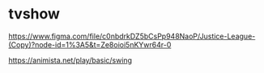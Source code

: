 # tvshow

https://www.figma.com/file/c0nbdrkDZ5bCsPp948NaoP/Justice-League-(Copy)?node-id=1%3A5&t=Ze8oioi5nKYwr64r-0

https://animista.net/play/basic/swing
